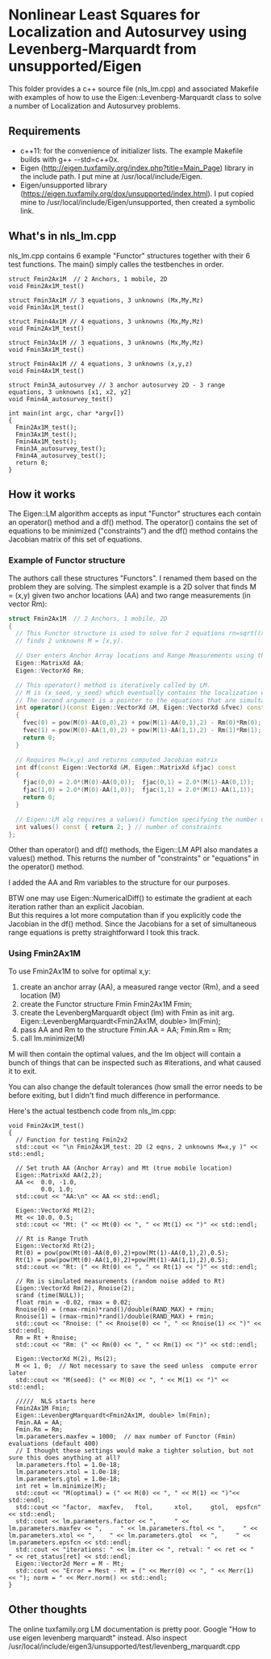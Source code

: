 # Nonlinear Least Squares for Localization and Autosurvey using Levenberg-Marquardt from unsupported/Eigen

This folder provides a c++ source file (nls_lm.cpp) and associated Makefile with
examples of how to use the Eigen::Levenberg-Marquardt class to solve a number
of Localization and Autosurvey problems.

## Requirements

* c++11: for the convenience of initializer lists.  The example Makefile builds with g++ --std=c++0x.
* Eigen (http://eigen.tuxfamily.org/index.php?title=Main_Page) library in the include path.  I put mine at /usr/local/include/Eigen.
* Eigen/unsupported library (https://eigen.tuxfamily.org/dox/unsupported/index.html). I put copied mine to /usr/local/include/Eigen/unsupported, then created a symbolic link.

## What's in nls_lm.cpp

nls_lm.cpp contains 6 example "Functor" structures together with their 6 test functions.
The main() simply calles the testbenches in order.
```
struct Fmin2Ax1M  // 2 Anchors, 1 mobile, 2D
void Fmin2Ax1M_test()

struct Fmin3Ax1M // 3 equations, 3 unknowns (Mx,My,Mz)
void Fmin3Ax1M_test()

struct Fmin4Ax1M // 4 equations, 3 unknowns (Mx,My,Mz)
void Fmin2Ax1M_test()

struct Fmin3Ax1M // 3 equations, 3 unknowns (Mx,My,Mz)
void Fmin3Ax1M_test()

struct Fmin4Ax1M // 4 equations, 3 unknowns (x,y,z)
void Fmin4Ax1M_test()

struct Fmin3A_autosurvey // 3 anchor autosurvey 2D - 3 range equations, 3 unknowns [x1, x2, y2]
void Fmin4A_autosurvey_test()

int main(int argc, char *argv[])
{
  Fmin2Ax1M_test();
  Fmin3Ax1M_test();
  Fmin4Ax1M_test();
  Fmin3A_autosurvey_test();
  Fmin4A_autosurvey_test();
  return 0;
}
```

## How it works

The Eigen::LM algorithm accepts as input "Functor" structures each contain an operator() method and a df() method.  The operator() contains the set of
equations to be minimized ("constraints") and the df() method contains the Jacobian matrix of this set of equations.

### Example of Functor structure

The authors call these structures "Functors".  I renamed them based on the problem they are solving.
The simplest example is a 2D solver that finds M = (x,y) given two anchor locations (AA) and two range measurements (in vector Rm):

```cpp
struct Fmin2Ax1M  // 2 Anchors, 1 mobile, 2D
{
  // This Functor structure is used to solve for 2 equations rn=sqrt((x-x0)^2+(y-y0)^2, n=0,1 and
  // finds 2 unknowns M = [x,y].

  // User enters Anchor Array locations and Range Measurements using these members before calling lm.minimize()
  Eigen::MatrixXd AA;
  Eigen::VectorXd Rm;

  // This operator() method is iteratively called by LM.
  // M is (x_seed, y_seed) which eventually contains the localization estimat M=(x_hat, y_hat),
  // The second argument is a pointer to the equations that are simultaneously minimized.
  int operator()(const Eigen::VectorXd &M, Eigen::VectorXd &fvec) const
  {
    fvec(0) = pow(M(0)-AA(0,0),2) + pow(M(1)-AA(0,1),2) - Rm(0)*Rm(0);
    fvec(1) = pow(M(0)-AA(1,0),2) + pow(M(1)-AA(1,1),2) - Rm(1)*Rm(1);
    return 0;
  }

  // Requires M=(x,y) and returns computed Jacobian matrix
  int df(const Eigen::VectorXd &M, Eigen::MatrixXd &fjac) const
  {
    fjac(0,0) = 2.0*(M(0)-AA(0,0));  fjac(0,1) = 2.0*(M(1)-AA(0,1));
    fjac(1,0) = 2.0*(M(0)-AA(1,0));  fjac(1,1) = 2.0*(M(1)-AA(1,1));
    return 0;
  }

  // Eigen::LM alg requires a values() function specifying the number of constraints (equations).
  int values() const { return 2; } // number of constraints
};
```
Other than operator() and df() methods, the Eigen::LM API also mandates a values() method.
This returns the number of "constraints" or "equations" in the operator() method.

I added the AA and Rm variables to the structure for our purposes.

BTW one may use Eigen::NumericalDiff() to estimate the gradient at each iteration rather than an explicit Jacobian.  
But this requires a lot more computation than if you explicitly code the Jacobian in the df() method.
Since the Jacobians for a set of simultaneous range equations is pretty straightforward I took this track.

### Using Fmin2Ax1M

To use Fmin2Ax1M to solve for optimal x,y:
1. create an anchor array (AA), a measured range vector (Rm), and a seed location (M)
2. create the Functor structure Fmin
Fmin2Ax1M Fmin;
3. create the LevenbergMarquardt object (lm) with Fmin as init arg.
Eigen::LevenbergMarquardt<Fmin2Ax1M, double> lm(Fmin);
3. pass AA and Rm to the structure
Fmin.AA = AA;
Fmin.Rm = Rm;
4. call lm.minimize(M)

M will then contain the optimal values, and the lm object will contain a bunch of things that can be inspected such as #iterations, and what caused it to exit.

You can also change the default tolerances (how small the error needs to be before exiting, but I didn't find much difference in performance.

Here's the actual testbench code from nls_lm.cpp:

```
void Fmin2Ax1M_test()
{
  // Function for testing Fmin2x2
  std::cout << "\n Fmin2Ax1M_test: 2D (2 eqns, 2 unknowns M=x,y )" << std::endl;

  // Set truth AA (Anchor Array) and Mt (true mobile location)
  Eigen::MatrixXd AA(2,2);
  AA <<  0.0, -1.0,
         0.0, 1.0;
  std::cout << "AA:\n" << AA << std::endl;

  Eigen::VectorXd Mt(2);
  Mt << 10.0, 0.5;
  std::cout << "Mt: (" << Mt(0) << ", " << Mt(1) << ")" << std::endl;

  // Rt is Range Truth
  Eigen::VectorXd Rt(2);
  Rt(0) = pow(pow(Mt(0)-AA(0,0),2)+pow(Mt(1)-AA(0,1),2),0.5);
  Rt(1) = pow(pow(Mt(0)-AA(1,0),2)+pow(Mt(1)-AA(1,1),2),0.5);
  std::cout << "Rt: (" << Rt(0) << ", " << Rt(1) << ")" << std::endl;

  // Rm is simulated measurements (random noise added to Rt)
  Eigen::VectorXd Rm(2), Rnoise(2);
  srand (time(NULL));
  float rmin = -0.02, rmax = 0.02;
  Rnoise(0) = (rmax-rmin)*rand()/double(RAND_MAX) + rmin;
  Rnoise(1) = (rmax-rmin)*rand()/double(RAND_MAX) + rmin;
  std::cout << "Rnoise: (" << Rnoise(0) << ", " << Rnoise(1) << ")" << std::endl;
  Rm = Rt + Rnoise;
  std::cout << "Rm: (" << Rm(0) << ", " << Rm(1) << ")" << std::endl;

  Eigen::VectorXd M(2), Ms(2);
  M << 1, 0;  // Not necessary to save the seed unless  compute error later
  std::cout << "M(seed): (" << M(0) << ", " << M(1) << ")" << std::endl;

  /////  NLS starts here
  Fmin2Ax1M Fmin;
  Eigen::LevenbergMarquardt<Fmin2Ax1M, double> lm(Fmin);
  Fmin.AA = AA;
  Fmin.Rm = Rm;
  lm.parameters.maxfev = 1000;  // max number of Functor (Fmin) evaluations (default 400)
  // I thought these settings would make a tighter solution, but not sure this does anything at all?
  lm.parameters.ftol = 1.0e-18;
  lm.parameters.xtol = 1.0e-18;
  lm.parameters.gtol = 1.0e-18;
  int ret = lm.minimize(M);
  std::cout << "M(optimal) = (" << M(0) << ", " << M(1) << ")"<< std::endl;
  std::cout << "factor,  maxfev,   ftol,      xtol,     gtol,  epsfcn" << std::endl;
  std::cout << lm.parameters.factor << ",     " << lm.parameters.maxfev << ",     " << lm.parameters.ftol << ",     " << lm.parameters.xtol << ",    " << lm.parameters.gtol  << ",     " << lm.parameters.epsfcn << std::endl;
  std::cout << "iterations: " << lm.iter << ", retval: " << ret << "  " << ret_status[ret] << std::endl;
  Eigen::Vector2d Merr = M - Mt;
  std::cout << "Error = Mest - Mt = (" << Merr(0) << ", " << Merr(1) << "); norm = " << Merr.norm() << std::endl;
}
```


## Other thoughts

The online tuxfamily.org LM documentation is pretty poor.  Google "How to use eigen levenberg marquardt" instead.
Also inspect /usr/local/include/eigen3/unsupported/test/levenberg_marquardt.cpp
